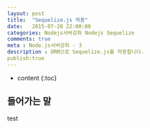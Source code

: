 ```yaml
---
layout: post
title:  "Sequelize.js 적용"
date:   2015-07-28 22:00:00
categories: Nodejs서버강좌 Nodejs Sequelize
comments: true
meta : Node.js서버강좌 - 3
description : ORM으로 Sequelize.js를 적용합니다.
publish:true
---
```


* content
{:toc}

## 들어가는 말

test